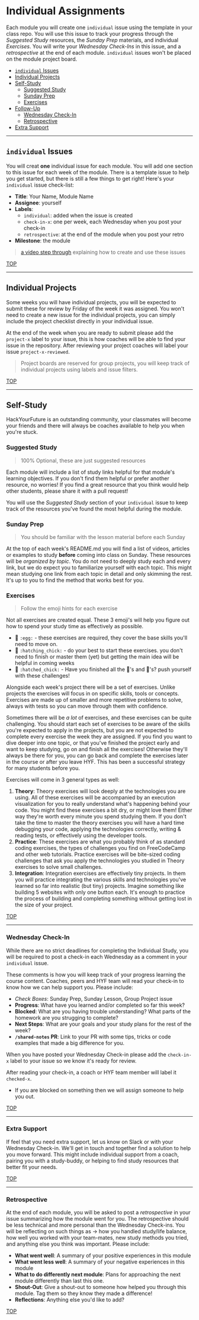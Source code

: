# Individual Assignments

Each module you will create one `individual` issue using the template in your class repo. You will use this issue to track your progress through the _Suggested Study_ resources, the _Sunday Prep_ materials, and individual _Exercises_. You will write your _Wednesday Check-Ins_ in this issue, and a _retrospective_ at the end of each module.
`individual` issues won't be placed on the module project board.

- [`individual` Issues](#individual-issues)
- [Individual Projects](#individual-projects)
- [Self-Study](#self-study)
  - [Suggested Study](#suggested-study)
  - [Sunday Prep](#sunday-prep)
  - [Exercises](#exercises)
- [Follow-Up](#follow-up)
  - [Wednesday Check-In](#wednesday-check-in)
  - [Retrospective](#retrospective)
- [Extra Support](#extra-support)

---

## `individual` Issues

You will creat **one** individual issue for each module.  You will add one section to this issue for each week of the module. There is a template issue to help you get started, but there is still a few things to get right! Here's your `individual` issue check-list:

- __Title__: Your Name, Module Name
- __Assignee__: yourself
- __Labels__:
  - `individual`: added when the issue is created
  - `check-in-x`: one per week, each Wednesday when you post your check-in
  - `retrospective`: at the end of the module when you post your retro
- __Milestone__: the module

> [a video step through](https://www.youtube.com/watch?v=1Ll-5wYxg3A&feature=youtu.be) explaining how to create and use these issues

[TOP](#individual-assignments)

---

## Individual Projects

Some weeks you will have individual projects, you will be expected to submit these for review by Friday of the week it was assigned.  You won't need to create a new issue for the individual projects, you can simply include the project checklist directly in your individual issue.

At the end of the week when you are ready to submit please add the `project-x` label to your issue, this is how coaches will be able to find your issue in the repository.  After reviewing your project coaches will label your issue `project-x-reviewed`.

> Project boards are reserved for group projects, you will keep track of individual projects using labels and issue filters.  


[TOP](#individual-assignments)

---

## Self-Study

HackYourFuture is an outstanding community, your classmates will become your friends and there will always be coaches available to help you when you're stuck.


### Suggested Study

> 100% Optional, these are just suggested resources

Each module will include a list of study links helpful for that module's learning objectives.  If you don't find them helpful or prefer another resource, no worries!  If you find a great resource that you think would help other students, please share it with a pull request!

You will use the _Suggested Study_ section of your `individual` issue to keep track of the resources you've found the most helpful during the module.

### Sunday Prep

> You should be familiar with the lesson material before each Sunday

At the top of each week's README.md you will find a list of videos, articles or examples to study **before** coming into class on Sunday. These resources will be _organized by topic_. You do not need to deeply study each and every link, but we do expect you to familiarize yourself with each topic. This might mean studying one link from each topic in detail and only skimming the rest. It's up to you to find the method that works best for you.

### Exercises

> Follow the emoji hints for each exercise

Not all exercises are created equal. These 3 emoji's will help you figure out how to spend your study time as effectively as possible.

- :egg: `:egg:` - these exercises are required, they cover the base skills you'll need to move on.
- :hatching_chick: `:hatching_chick:` - do your best to start these exercises. you don't need to finish or master them (yet) but getting the main idea will be helpful in coming weeks
- :hatched_chick: `:hatched_chick:` - Have you finished all the :egg:'s and :hatching_chick:'s? push yourself with these challenges!

Alongside each week's project there will be a set of exercises. Unlike projects the exercises will focus in on specific skills, tools or concepts. Exercises are made up of smaller and more repetitive problems to solve, always with tests so you can move through them with confidence.

Sometimes there will be _a lot_ of exercises, and these exercises can be quite challenging. You should start each set of exercises to be aware of the skills you're expected to apply in the projects, but you are not expected to complete every exercise the week they are assigned. If you find you want to dive deeper into one topic, or that you've finished the project early and want to keep studying, go on and finish all the exercises! Otherwise they'll always be there for you, you can go back and complete the exercises later in the course or after you leave HYF. This has been a successful strategy for many students before you.

Exercises will come in 3 general types as well:

1. **Theory**: Theory exercises will look deeply at the technologies you are using. All of these exercises will be accompanied by an execution visualization for you to really understand what's happening behind your code. You might find these exercises a bit dry, or might love them! Either way they're worth every minute you spend studying them. If you don't take the time to master the theory exercises you will have a hard time debugging your code, applying the technologies correctly, writing & reading tests, or effectively using the developer tools.
1. **Practice**: These exercises are what you probably think of as standard coding exercises, the types of challenges you find on FreeCodeCamp and other web tutorials. Practice exercises will be bite-sized coding challenges that ask you apply the technologies you studied in Theory exercises to solve small challenges.
1. **Integration**: Integration exercises are effectively tiny projects. In them you will practice integrating the various skills and technologies you've learned so far into realistic (but tiny) projects. Imagine something like building 5 websites with only one button each. It's enough to practice the process of building and completing something without getting lost in the size of your project.

[TOP](#individual-assignments)

---

### Wednesday Check-In

While there are no strict deadlines for completing the Individual Study, you will be required to post a check-in each Wednesday as a comment in your `individual` issue.

These comments is how you will keep track of your progress learning the course content. Coaches, peers and HYF team will read your check-in to know how we can help support you.  Please include:

- _Check Boxes_: Sunday Prep, Sunday Lesson, Group Project issue
- **Progress**: What have you learned and/or completed so far this week?
- **Blocked**: What are you having trouble understanding? What parts of the homework are you strugging to complete?
- **Next Steps**: What are your goals and your study plans for the rest of the week?
- **`/shared-notes` PR**: Link to your PR with some tips, tricks or code examples that made a big difference for you.

When you have posted your Wednesday Check-in please add the `check-in-x` label to your issue so we know it's ready for review.

After reading your check-in, a coach or HYF team member will label it `checked-x`.

- If you are blocked on something then we will assign someone to help you out.

[TOP](#individual-assignments)

---

### Extra Support

If feel that you need extra support, let us know on Slack or with your Wednesday Check-in.  We'll get in touch and together find a solution to help you move forward.  This might include individual support from a coach, pairing you with a study-buddy, or helping to find study resources that better fit your needs.

[TOP](#individual-assignments)

---

### Retrospective

At the end of each module, you will be asked to post a _retrospective_ in your issue summarizing how the module went for you. The retrospective should be less technical and more personal than the Wednesday Check-ins.  You will be reflecting on such things as -> how you handled study/life balance, how well you worked with your team-mates, new study methods you tried, and anything else you think was important.  Please include:

- **What went well**: A summary of your positive experiences in this module
- **What went less well**: A summary of your negative experiences in this module
- **What to do differently next module**: Plans for approaching the next module differently than last this one.
- **Shout-Out**: Give a shout-out to  someone how helped you through this module.  Tag them so they know they made a difference!
- **Reflections**: Anything else you'd like to add?

[TOP](#individual-assignments)
